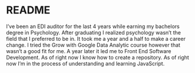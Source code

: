 # README 
I’ve been an EDI auditor for the last 4 years while earning my bachelors degree in Psychology. After graduating I realized psychology wasn’t the field that I preferred to be in. It took me a year and a half to make a career change. I tried the Grow with Google Data Analytic course however that wasn’t a good fit for me. A year later it led me to Front End Software Development. As of right now I know how to create a repository. As of right now I’m in the process of understanding and learning JavaScript.

